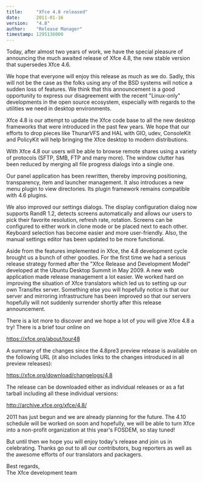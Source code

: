 ```yaml
---
title:     "Xfce 4.8 released"
date:      2011-01-16
version:   "4.8"
author:    "Release Manager"
timestamp: 1295136000
---
```


Today, after almost two years of work, we have the special pleasure of announcing the much awaited release of Xfce 4.8, the new stable version that supersedes Xfce 4.6.

We hope that everyone will enjoy this release as much as we do. Sadly, this will not be the case as the folks using any of the BSD systems will notice a sudden loss of features. We think that this announcement is a good opportunity to express our disagreement with the recent "Linux-only" developments in the open source ecosystem, especially with regards to the utilities we need in desktop environments.

Xfce 4.8 is our attempt to update the Xfce code base to all the new desktop frameworks that were introduced in the past few years. We hope that our efforts to drop pieces like ThunarVFS and HAL with GIO, udev, ConsoleKit and PolicyKit will help bringing the Xfce desktop to modern distributions.

With Xfce 4.8 our users will be able to browse remote shares using a variety of protocols (SFTP, SMB, FTP and many more). The window clutter has been reduced by merging all file progress dialogs into a single one.

Our panel application has been rewritten, thereby improving positioning, transparency, item and launcher management. It also introduces a new menu plugin to view directories. Its plugin framework remains compatible with 4.6 plugins.

We also improved our settings dialogs. The display configuration dialog now supports RandR 1.2, detects screens automatically and allows our users to pick their favorite resolution, refresh rate, rotation. Screens can be configured to either work in clone mode or be placed next to each other. Keyboard selection has become easier and more user-friendly. Also, the manual settings editor has been updated to be more functional.

Aside from the features implemented in Xfce, the 4.8 development cycle brought us a bunch of other goodies. For the first time we had a serious release strategy formed after the "Xfce Release and Development Model" developed at the Ubuntu Desktop Summit in May 2009. A new web application made release management a lot easier. We worked hard on improving the situation of Xfce translators which led us to setting up our own Transifex server. Something else you will hopefully notice is that our server and mirroring infrastructure has been improved so that our servers hopefully will not suddenly surrender shortly after this release announcement.

There is a lot more to discover and we hope a lot of you will give Xfce 4.8 a try! There is a brief tour online on

<a href="https://xfce.org/about/tour48">https://xfce.org/about/tour48</a>

A summary of the changes since the 4.8pre3 preview release is available on the following URL (it also includes links to the changes introduced in all preview releases):

<a href="https://xfce.org/download/changelogs/4.8">https://xfce.org/download/changelogs/4.8</a>

The release can be downloaded either as individual releases or as a fat tarball including all these individual versions:

<a href="http://archive.xfce.org/xfce/4.8/">http://archive.xfce.org/xfce/4.8/</a>

2011 has just begun and we are already planning for the future. The 4.10 schedule will be worked on soon and hopefully, we will be able to turn Xfce into a non-profit organization at this year's FOSDEM, so stay tuned!

But until then we hope you will enjoy today's release and join us in celebrating. Thanks go out to all our contributors, bug reporters as well as the awesome efforts of our translators and packagers.

Best regards,<br />
The Xfce development team
